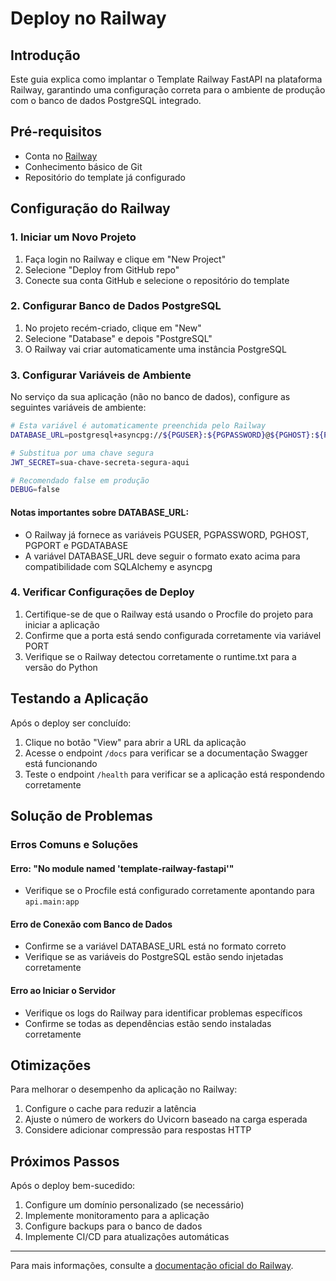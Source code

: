 # Deploy no Railway

## Introdução

Este guia explica como implantar o Template Railway FastAPI na plataforma Railway, garantindo uma configuração correta para o ambiente de produção com o banco de dados PostgreSQL integrado.

## Pré-requisitos

- Conta no [Railway](https://railway.app/)
- Conhecimento básico de Git
- Repositório do template já configurado

## Configuração do Railway

### 1. Iniciar um Novo Projeto

1. Faça login no Railway e clique em "New Project"
2. Selecione "Deploy from GitHub repo"
3. Conecte sua conta GitHub e selecione o repositório do template

### 2. Configurar Banco de Dados PostgreSQL

1. No projeto recém-criado, clique em "New"
2. Selecione "Database" e depois "PostgreSQL"
3. O Railway vai criar automaticamente uma instância PostgreSQL

### 3. Configurar Variáveis de Ambiente

No serviço da sua aplicação (não no banco de dados), configure as seguintes variáveis de ambiente:

```bash
# Esta variável é automaticamente preenchida pelo Railway
DATABASE_URL=postgresql+asyncpg://${PGUSER}:${PGPASSWORD}@${PGHOST}:${PGPORT}/${PGDATABASE}

# Substitua por uma chave segura
JWT_SECRET=sua-chave-secreta-segura-aqui

# Recomendado false em produção
DEBUG=false
```

#### Notas importantes sobre DATABASE_URL:
- O Railway já fornece as variáveis PGUSER, PGPASSWORD, PGHOST, PGPORT e PGDATABASE
- A variável DATABASE_URL deve seguir o formato exato acima para compatibilidade com SQLAlchemy e asyncpg

### 4. Verificar Configurações de Deploy

1. Certifique-se de que o Railway está usando o Procfile do projeto para iniciar a aplicação
2. Confirme que a porta está sendo configurada corretamente via variável PORT
3. Verifique se o Railway detectou corretamente o runtime.txt para a versão do Python

## Testando a Aplicação

Após o deploy ser concluído:

1. Clique no botão "View" para abrir a URL da aplicação
2. Acesse o endpoint `/docs` para verificar se a documentação Swagger está funcionando
3. Teste o endpoint `/health` para verificar se a aplicação está respondendo corretamente

## Solução de Problemas

### Erros Comuns e Soluções

#### Erro: "No module named 'template-railway-fastapi'"
- Verifique se o Procfile está configurado corretamente apontando para `api.main:app`

#### Erro de Conexão com Banco de Dados
- Confirme se a variável DATABASE_URL está no formato correto
- Verifique se as variáveis do PostgreSQL estão sendo injetadas corretamente

#### Erro ao Iniciar o Servidor
- Verifique os logs do Railway para identificar problemas específicos
- Confirme se todas as dependências estão sendo instaladas corretamente

## Otimizações

Para melhorar o desempenho da aplicação no Railway:

1. Configure o cache para reduzir a latência
2. Ajuste o número de workers do Uvicorn baseado na carga esperada
3. Considere adicionar compressão para respostas HTTP

## Próximos Passos

Após o deploy bem-sucedido:

1. Configure um domínio personalizado (se necessário)
2. Implemente monitoramento para a aplicação
3. Configure backups para o banco de dados
4. Implemente CI/CD para atualizações automáticas

---

Para mais informações, consulte a [documentação oficial do Railway](https://docs.railway.app/).

